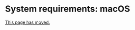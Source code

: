 # System requirements: macOS

[This page has moved.](https://docs.microsoft.com/azure/devops/pipelines/agents/v2-osx#check-prerequisites)
